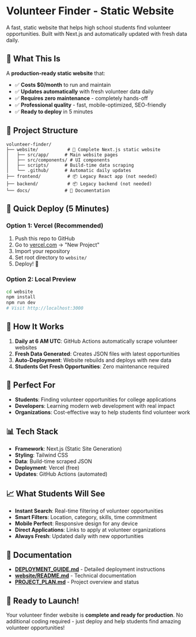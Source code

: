 # Volunteer Finder - Static Website

A fast, static website that helps high school students find volunteer opportunities. Built with Next.js and automatically updated with fresh data daily.

## 🌟 What This Is

A **production-ready static website** that:
- ✅ **Costs $0/month** to run and maintain
- ✅ **Updates automatically** with fresh volunteer data daily  
- ✅ **Requires zero maintenance** - completely hands-off
- ✅ **Professional quality** - fast, mobile-optimized, SEO-friendly
- ✅ **Ready to deploy** in 5 minutes

## 📁 Project Structure

```
volunteer-finder/
├── website/           # 🎯 Complete Next.js static website
│   ├── src/app/      # Main website pages
│   ├── src/components/ # UI components  
│   ├── scripts/      # Build-time data scraping
│   └── .github/      # Automatic daily updates
├── frontend/          # 📦 Legacy React app (not needed)
├── backend/           # 📦 Legacy backend (not needed)
└── docs/             # 📖 Documentation
```

## 🚀 Quick Deploy (5 Minutes)

### Option 1: Vercel (Recommended)
1. Push this repo to GitHub
2. Go to [vercel.com](https://vercel.com) → "New Project"
3. Import your repository
4. Set root directory to `website/`
5. Deploy! 🎉

### Option 2: Local Preview
```bash
cd website
npm install
npm run dev
# Visit http://localhost:3000
```

## 🔄 How It Works

1. **Daily at 6 AM UTC**: GitHub Actions automatically scrape volunteer websites
2. **Fresh Data Generated**: Creates JSON files with latest opportunities  
3. **Auto-Deployment**: Website rebuilds and deploys with new data
4. **Students Get Fresh Opportunities**: Zero maintenance required

## 🎯 Perfect For

- **Students**: Finding volunteer opportunities for college applications
- **Developers**: Learning modern web development with real impact
- **Organizations**: Cost-effective way to help students find volunteer work

## 📊 Tech Stack

- **Framework**: Next.js (Static Site Generation)
- **Styling**: Tailwind CSS  
- **Data**: Build-time scraped JSON
- **Deployment**: Vercel (free)
- **Updates**: GitHub Actions (automated)

## 📈 What Students Will See

- **Instant Search**: Real-time filtering of volunteer opportunities
- **Smart Filters**: Location, category, skills, time commitment
- **Mobile Perfect**: Responsive design for any device  
- **Direct Applications**: Links to apply at volunteer organizations
- **Always Fresh**: Updated daily with new opportunities

## 📖 Documentation

- **[DEPLOYMENT_GUIDE.md](DEPLOYMENT_GUIDE.md)** - Detailed deployment instructions
- **[website/README.md](website/README.md)** - Technical documentation
- **[PROJECT_PLAN.md](PROJECT_PLAN.md)** - Project overview and status

## 🎉 Ready to Launch!

Your volunteer finder website is **complete and ready for production**. No additional coding required - just deploy and help students find amazing volunteer opportunities!
